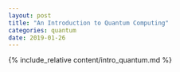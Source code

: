 ```yaml
---
layout: post
title: "An Introduction to Quantum Computing"
categories: quantum
date: 2019-01-26 
---
```


{% include_relative content/intro_quantum.md %}
